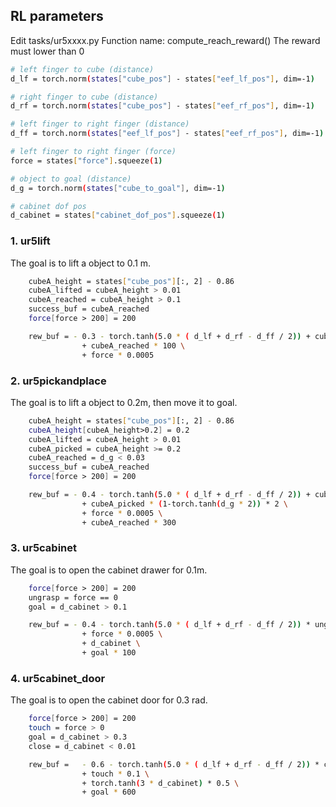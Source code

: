 ## RL parameters
Edit tasks/ur5xxxx.py
Function name: compute_reach_reward()
The reward must lower than 0

```sh
# left finger to cube (distance)
d_lf = torch.norm(states["cube_pos"] - states["eef_lf_pos"], dim=-1)

# right finger to cube (distance)
d_rf = torch.norm(states["cube_pos"] - states["eef_rf_pos"], dim=-1)

# left finger to right finger (distance)
d_ff = torch.norm(states["eef_lf_pos"] - states["eef_rf_pos"], dim=-1)

# left finger to right finger (force)
force = states["force"].squeeze(1)

# object to goal (distance)
d_g = torch.norm(states["cube_to_goal"], dim=-1)

# cabinet dof pos
d_cabinet = states["cabinet_dof_pos"].squeeze(1)
```

### 1. ur5lift

The goal is to lift a object to 0.1 m.
```sh
    cubeA_height = states["cube_pos"][:, 2] - 0.86
    cubeA_lifted = cubeA_height > 0.01
    cubeA_reached = cubeA_height > 0.1
    success_buf = cubeA_reached
    force[force > 200] = 200

    rew_buf = - 0.3 - torch.tanh(5.0 * ( d_lf + d_rf - d_ff / 2)) + cubeA_lifted * cubeA_height * 2\
                + cubeA_reached * 100 \
                + force * 0.0005
```

### 2. ur5pickandplace
The goal is to lift a object to 0.2m, then move it to goal.
```sh
    cubeA_height = states["cube_pos"][:, 2] - 0.86
    cubeA_height[cubeA_height>0.2] = 0.2 
    cubeA_lifted = cubeA_height > 0.01
    cubeA_picked = cubeA_height >= 0.2
    cubeA_reached = d_g < 0.03
    success_buf = cubeA_reached
    force[force > 200] = 200

    rew_buf = - 0.4 - torch.tanh(5.0 * ( d_lf + d_rf - d_ff / 2)) + cubeA_lifted * cubeA_height * 5\
                + cubeA_picked * (1-torch.tanh(d_g * 2)) * 2 \
                + force * 0.0005 \
                + cubeA_reached * 300
```

### 3. ur5cabinet
The goal is to open the cabinet drawer for 0.1m.
```sh
    force[force > 200] = 200
    ungrasp = force == 0
    goal = d_cabinet > 0.1

    rew_buf = - 0.4 - torch.tanh(5.0 * ( d_lf + d_rf - d_ff / 2)) * ungrasp \
                + force * 0.0005 \
                + d_cabinet \
                + goal * 100
```

### 4. ur5cabinet_door
The goal is to open the cabinet door for 0.3 rad.
```sh
    force[force > 200] = 200
    touch = force > 0
    goal = d_cabinet > 0.3
    close = d_cabinet < 0.01

    rew_buf =   - 0.6 - torch.tanh(5.0 * ( d_lf + d_rf - d_ff / 2)) * close \
                + touch * 0.1 \
                + torch.tanh(3 * d_cabinet) * 0.5 \
                + goal * 600
```
